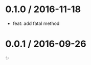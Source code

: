 
0.1.0 / 2016-11-18
==================

  * feat: add fatal method

0.0.1 / 2016-09-26
==================

:sparkles:
